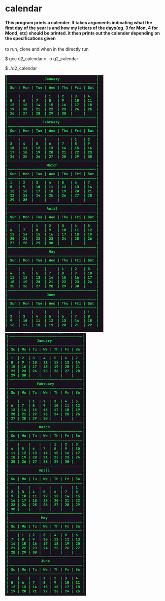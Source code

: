 # calendar
#### This program prints a calender. It takes arguments indicating what the first day of the year is and how my letters of the days(eg. 3 for Mon, 4 for Mond, etc) should be printed. it then prints out the calender depending on the specifications given

to run, clone and when in the directly run

$ gcc q2_calendar.c -o q2_calendar

$ ./q2_calendar <number of letters in a day> <first day of the year>

![Screenshot](screenshot.png)
![Screenshot](screen.png)
